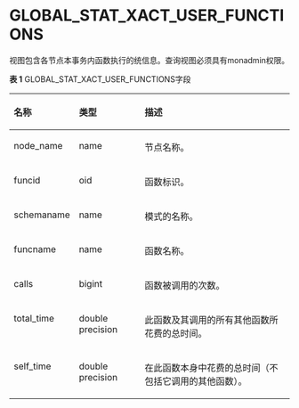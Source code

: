 # GLOBAL\_STAT\_XACT\_USER\_FUNCTIONS<a name="ZH-CN_TOPIC_0245374715"></a>

视图包含各节点本事务内函数执行的统信息。查询视图必须具有monadmin权限。

**表 1**  GLOBAL\_STAT\_XACT\_USER\_FUNCTIONS字段

<a name="zh-cn_topic_0237122611_table15361448774"></a>
<table><thead align="left"><tr id="zh-cn_topic_0237122611_row31099482715"><th class="cellrowborder" valign="top" width="17.299999999999997%" id="mcps1.2.4.1.1"><p id="zh-cn_topic_0237122611_p4109104813718"><a name="zh-cn_topic_0237122611_p4109104813718"></a><a name="zh-cn_topic_0237122611_p4109104813718"></a><strong id="zh-cn_topic_0237122611_b610934812716"><a name="zh-cn_topic_0237122611_b610934812716"></a><a name="zh-cn_topic_0237122611_b610934812716"></a>名称</strong></p>
</th>
<th class="cellrowborder" valign="top" width="24.21%" id="mcps1.2.4.1.2"><p id="zh-cn_topic_0237122611_p310913488710"><a name="zh-cn_topic_0237122611_p310913488710"></a><a name="zh-cn_topic_0237122611_p310913488710"></a><strong id="zh-cn_topic_0237122611_b11109154810715"><a name="zh-cn_topic_0237122611_b11109154810715"></a><a name="zh-cn_topic_0237122611_b11109154810715"></a>类型</strong></p>
</th>
<th class="cellrowborder" valign="top" width="58.489999999999995%" id="mcps1.2.4.1.3"><p id="zh-cn_topic_0237122611_p161095482712"><a name="zh-cn_topic_0237122611_p161095482712"></a><a name="zh-cn_topic_0237122611_p161095482712"></a><strong id="zh-cn_topic_0237122611_b11094487717"><a name="zh-cn_topic_0237122611_b11094487717"></a><a name="zh-cn_topic_0237122611_b11094487717"></a>描述</strong></p>
</th>
</tr>
</thead>
<tbody><tr id="zh-cn_topic_0237122611_row11096483719"><td class="cellrowborder" valign="top" width="17.299999999999997%" headers="mcps1.2.4.1.1 "><p id="zh-cn_topic_0237122611_p1109194817715"><a name="zh-cn_topic_0237122611_p1109194817715"></a><a name="zh-cn_topic_0237122611_p1109194817715"></a>node_name</p>
</td>
<td class="cellrowborder" valign="top" width="24.21%" headers="mcps1.2.4.1.2 "><p id="zh-cn_topic_0237122611_p161100481975"><a name="zh-cn_topic_0237122611_p161100481975"></a><a name="zh-cn_topic_0237122611_p161100481975"></a>name</p>
</td>
<td class="cellrowborder" valign="top" width="58.489999999999995%" headers="mcps1.2.4.1.3 "><p id="zh-cn_topic_0237122611_p211024814713"><a name="zh-cn_topic_0237122611_p211024814713"></a><a name="zh-cn_topic_0237122611_p211024814713"></a>节点名称。</p>
</td>
</tr>
<tr id="zh-cn_topic_0237122611_row13110184818712"><td class="cellrowborder" valign="top" width="17.299999999999997%" headers="mcps1.2.4.1.1 "><p id="zh-cn_topic_0237122611_p1411014817710"><a name="zh-cn_topic_0237122611_p1411014817710"></a><a name="zh-cn_topic_0237122611_p1411014817710"></a>funcid</p>
</td>
<td class="cellrowborder" valign="top" width="24.21%" headers="mcps1.2.4.1.2 "><p id="zh-cn_topic_0237122611_p11101748479"><a name="zh-cn_topic_0237122611_p11101748479"></a><a name="zh-cn_topic_0237122611_p11101748479"></a>oid</p>
</td>
<td class="cellrowborder" valign="top" width="58.489999999999995%" headers="mcps1.2.4.1.3 "><p id="zh-cn_topic_0237122611_p111109481777"><a name="zh-cn_topic_0237122611_p111109481777"></a><a name="zh-cn_topic_0237122611_p111109481777"></a>函数标识。</p>
</td>
</tr>
<tr id="zh-cn_topic_0237122611_row411084819711"><td class="cellrowborder" valign="top" width="17.299999999999997%" headers="mcps1.2.4.1.1 "><p id="zh-cn_topic_0237122611_p111014810714"><a name="zh-cn_topic_0237122611_p111014810714"></a><a name="zh-cn_topic_0237122611_p111014810714"></a>schemaname</p>
</td>
<td class="cellrowborder" valign="top" width="24.21%" headers="mcps1.2.4.1.2 "><p id="zh-cn_topic_0237122611_p2011034816712"><a name="zh-cn_topic_0237122611_p2011034816712"></a><a name="zh-cn_topic_0237122611_p2011034816712"></a>name</p>
</td>
<td class="cellrowborder" valign="top" width="58.489999999999995%" headers="mcps1.2.4.1.3 "><p id="zh-cn_topic_0237122611_p12110134817710"><a name="zh-cn_topic_0237122611_p12110134817710"></a><a name="zh-cn_topic_0237122611_p12110134817710"></a>模式的名称。</p>
</td>
</tr>
<tr id="zh-cn_topic_0237122611_row121109481577"><td class="cellrowborder" valign="top" width="17.299999999999997%" headers="mcps1.2.4.1.1 "><p id="zh-cn_topic_0237122611_p171117481179"><a name="zh-cn_topic_0237122611_p171117481179"></a><a name="zh-cn_topic_0237122611_p171117481179"></a>funcname</p>
</td>
<td class="cellrowborder" valign="top" width="24.21%" headers="mcps1.2.4.1.2 "><p id="zh-cn_topic_0237122611_p19111124812717"><a name="zh-cn_topic_0237122611_p19111124812717"></a><a name="zh-cn_topic_0237122611_p19111124812717"></a>name</p>
</td>
<td class="cellrowborder" valign="top" width="58.489999999999995%" headers="mcps1.2.4.1.3 "><p id="zh-cn_topic_0237122611_p71115481772"><a name="zh-cn_topic_0237122611_p71115481772"></a><a name="zh-cn_topic_0237122611_p71115481772"></a>函数名称。</p>
</td>
</tr>
<tr id="zh-cn_topic_0237122611_row711118483711"><td class="cellrowborder" valign="top" width="17.299999999999997%" headers="mcps1.2.4.1.1 "><p id="zh-cn_topic_0237122611_p911194811711"><a name="zh-cn_topic_0237122611_p911194811711"></a><a name="zh-cn_topic_0237122611_p911194811711"></a>calls</p>
</td>
<td class="cellrowborder" valign="top" width="24.21%" headers="mcps1.2.4.1.2 "><p id="zh-cn_topic_0237122611_p31111448470"><a name="zh-cn_topic_0237122611_p31111448470"></a><a name="zh-cn_topic_0237122611_p31111448470"></a>bigint</p>
</td>
<td class="cellrowborder" valign="top" width="58.489999999999995%" headers="mcps1.2.4.1.3 "><p id="zh-cn_topic_0237122611_p1511134813711"><a name="zh-cn_topic_0237122611_p1511134813711"></a><a name="zh-cn_topic_0237122611_p1511134813711"></a>函数被调用的次数。</p>
</td>
</tr>
<tr id="zh-cn_topic_0237122611_row13111194815720"><td class="cellrowborder" valign="top" width="17.299999999999997%" headers="mcps1.2.4.1.1 "><p id="zh-cn_topic_0237122611_p911194815710"><a name="zh-cn_topic_0237122611_p911194815710"></a><a name="zh-cn_topic_0237122611_p911194815710"></a>total_time</p>
</td>
<td class="cellrowborder" valign="top" width="24.21%" headers="mcps1.2.4.1.2 "><p id="zh-cn_topic_0237122611_p1311116481710"><a name="zh-cn_topic_0237122611_p1311116481710"></a><a name="zh-cn_topic_0237122611_p1311116481710"></a>double precision</p>
</td>
<td class="cellrowborder" valign="top" width="58.489999999999995%" headers="mcps1.2.4.1.3 "><p id="zh-cn_topic_0237122611_p1911113481373"><a name="zh-cn_topic_0237122611_p1911113481373"></a><a name="zh-cn_topic_0237122611_p1911113481373"></a>此函数及其调用的所有其他函数所花费的总时间。</p>
</td>
</tr>
<tr id="zh-cn_topic_0237122611_row1711118488715"><td class="cellrowborder" valign="top" width="17.299999999999997%" headers="mcps1.2.4.1.1 "><p id="zh-cn_topic_0237122611_p1611254817713"><a name="zh-cn_topic_0237122611_p1611254817713"></a><a name="zh-cn_topic_0237122611_p1611254817713"></a>self_time</p>
</td>
<td class="cellrowborder" valign="top" width="24.21%" headers="mcps1.2.4.1.2 "><p id="zh-cn_topic_0237122611_p911216481774"><a name="zh-cn_topic_0237122611_p911216481774"></a><a name="zh-cn_topic_0237122611_p911216481774"></a>double precision</p>
</td>
<td class="cellrowborder" valign="top" width="58.489999999999995%" headers="mcps1.2.4.1.3 "><p id="zh-cn_topic_0237122611_p1511216484719"><a name="zh-cn_topic_0237122611_p1511216484719"></a><a name="zh-cn_topic_0237122611_p1511216484719"></a>在此函数本身中花费的总时间（不包括它调用的其他函数）。</p>
</td>
</tr>
</tbody>
</table>

